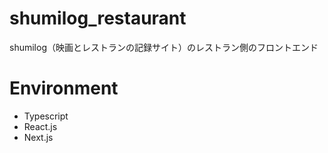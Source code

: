 # shumilog_restaurant
shumilog（映画とレストランの記録サイト）のレストラン側のフロントエンド

# Environment
- Typescript
- React.js
- Next.js
